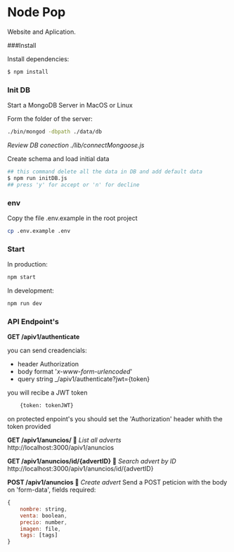 # Node Pop

Website and Aplication.

###Install

Install dependencies:

```sh
$ npm install
```

### Init DB

Start a MongoDB Server in MacOS or Linux

Form the folder of the server:

```sh
./bin/mongod -dbpath ./data/db
```

_Review DB conection ./lib/connectMongoose.js_

Create schema and load initial data

```sh
## this command delete all the data in DB and add default data
$ npm run initDB.js
## press 'y' for accept or 'n' for decline
```

### env

Copy the file .env.example in the root project

```sh
cp .env.example .env
```

### Start

In production:

```sh
npm start
```

In development:

```sh
npm run dev
```

### API Endpoint's

**GET /apiv1/authenticate**

you can send creadencials:

- header Authorization
- body format '_x-www-form-urlencoded_'
- query string \_/apiv1/authenticate?jwt={token}

you will recibe a JWT token

```sh
    {token: tokenJWT}
```

on protected enpoint's you should set the 'Authorization' header whith the token provided

**GET /apiv1/anuncios/ 🔐**
_List all adverts_
http://localhost:3000/apiv1/anuncios

**GET /apiv1/anuncios/id/{advertID} 🔐**
_Search advert by ID_
http://localhost:3000/apiv1/anuncios/id/{advertID}

**POST /apiv1/anuncios 🔐**
_Create advert_
Send a POST peticion with the body on 'form-data', fields required:

```js
{
    nombre: string,
    venta: boolean,
    precio: number,
    imagen: file,
    tags: [tags]
}
```
